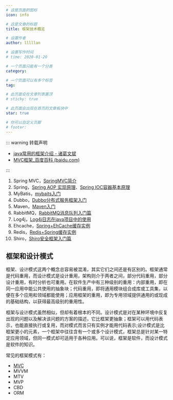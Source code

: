 ```yaml
---
# 这是页面的图标
icon: info

# 这是文章的标题
title: 框架技术概览

# 设置作者
author: lllllan

# 设置写作时间
# time: 2020-01-20

# 一个页面只能有一个分类
category: 

# 一个页面可以有多个标签
tag:

# 此页面会在文章列表置顶
# sticky: true

# 此页面会出现在首页的文章板块中
star: true

# 你可以自定义页脚
# footer: 
---
```




::: warning 转载声明

- [java常用的框架介绍 - 诸葛文斌](https://www.cnblogs.com/byqh/p/5595384.html)
- [MVC框架_百度百科 (baidu.com)](https://baike.baidu.com/item/MVC框架/9241230)

:::



1. Spring MVC，[SpringMVC简介](https://blog.csdn.net/evankaka/article/details/45501811)
2. Spring，[Spring AOP 实现原理](https://blog.csdn.net/moreevan/article/details/11977115)、[Spring IOC容器基本原理](https://www.cnblogs.com/linjiqin/archive/2013/11/04/3407126.html)
3. MyBatis，[mybaits入门](https://blog.csdn.net/u013142781/article/details/50388204)
4. Dubbo，[Dubbo分布式服务框架入门](https://blog.csdn.net/u013142781/article/details/50387583)
5. Maven，[Maven入门](https://blog.csdn.net/u013142781/article/details/50316383)
6. RabbitMQ，[RabbitMQ消息队列入门篇](https://blog.csdn.net/u013142781/article/details/50487028)
7. Log4j，[Log4j日志在java项目中的使用](https://blog.csdn.net/u013142781/article/details/50405684)
8. Ehcache，[Spring+EhCache缓存实例](https://blog.csdn.net/u013142781/article/details/50507607)
9. Redis，[Redis+Spring缓存实例](https://blog.csdn.net/u013142781/article/details/50515320)
10. Shiro，[Shiro安全框架入门篇](https://blog.csdn.net/u013142781/article/details/50629708)



## 框架和设计模式

框架、设计模式这两个概念总容易被混淆，其实它们之间还是有区别的。框架通常是代码重用，而设计模式是设计重用，架构则介于两者之间，部分代码重用，部分设计重用，有时分析也可重用。在软件生产中有三种级别的重用：内部重用，即在同一应用中能公共使用的抽象块；代码重用，即将通用模块组合成库或工具集，以便在多个应用和领域都能使用；应用框架的重用，即为专用领域提供通用的或现成的基础结构，以获得最高级别的重用性。

框架与设计模式虽然相似，但却有着根本的不同。设计模式是对在某种环境中反复出现的问题以及解决该问题的方案的描述，它比框架更抽象；框架可以用代码表示，也能直接执行或复用，而对模式而言只有实例才能用代码表示;设计模式是比框架更小的元素，一个框架中往往含有一个或多个设计模式，框架总是针对某一特定应用领域，但同一模式却可适用于各种应用。可以说，框架是软件，而设计模式是软件的知识。



常见的框架模式有：

- [MVC](frame-mode/mvc/)
- MVVM
- MTV
- MVP
- CBD
- ORM
